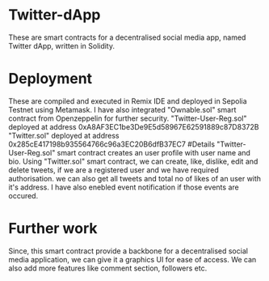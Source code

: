 # Twitter-dApp
These are smart contracts for a decentralised social media app, named Twitter dApp, written in Solidity.
# Deployment
These are compiled and executed in Remix IDE and deployed in Sepolia Testnet using Metamask.
I have also integrated "Ownable.sol" smart contract from Openzeppelin for further security.
"Twitter-User-Reg.sol" deployed at address 0xA8AF3EC1be3De9E5d58967E62591889c87D8372B
"Twitter.sol" deployed at address 0x285cE417198b935564766c96a3EC20B6dfB37EC7
#Details
"Twitter-User-Reg.sol" smart contract creates an user profile with user name and bio.
Using "Twitter.sol" smart contract, we can create, like, dislike, edit and delete tweets, if we are a registered user and we have required authorisation.
we can also get all tweets and total no of likes of an user with it's address.
I have also enebled event notification if those events are occured.
# Further work
Since, this smart contract provide a backbone for a decentralised social media application, we can give it a graphics UI for ease of access.
We can also add more features like comment section, followers etc.
